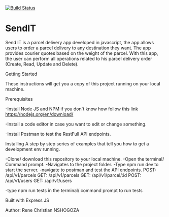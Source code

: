 
[![Build Status](https://travis-ci.com/filschristian/SendIT.svg?branch=develop)](https://travis-ci.com/filschristian/SendIT)
# SendIT

Send IT is a parcel delivery app developed in javascript, the app allows users to order a parcel delivery to any destination they want. The app provides courier quotes based on the weight of the parcel. With this app, the user can perform all operations related to his parcel delivery order (Create, Read, Update and Delete).

Getting Started

These instructions will get you a copy of this project running on your local machine.

Prerequisites

-Install Node JS and NPM
if you don't know how follow this link https://nodejs.org/en/download/

-Install a code editor in case you want to edit or change something.

-Install Postman to test the RestFull API endpoints. 

Installing
A step by step series of examples that tell you how to get a development env running.

-Clone/ download this repository to your local machine.
-Open the terminal/ Command prompt.
-Navigates to the project folder.
-Type npm run dev to start the server.
-navigate to postman and test the API endpoints.
 POST: /api/v1/parcels
 GET: /api/v1/parcels
 GET: /api/v1/parcel/:id
 POST: /api/v1/users
 GET: /api/v1/users
 
 -type npm run tests in the terminal/ command prompt to run tests
 
 Built with
 Express JS
 
 Author:
 Rene Christian NSHOGOZA
